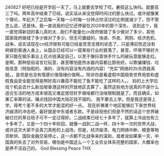 240827
好吧已经是开学前一天了，马上就要去学校了哎。暑假这么快吗。就要高三了吗。两年高中结束了已经。说实话从来没觉得时间过的那么快过。或许就像某个理论，年纪大了之后每一天每一小时每一分钟占你活过的比例就减少了。但不管怎么说，还是快。我一直说我的记忆还停留在2020年的那个深冬。
说到这个，我一直觉得新冠的事儿真的太…我们不能量化cn政府做错了多少做对了多少，其他国家政府做错了多少做对了多少。但无可置疑的，快递、外卖、网购、经济危机、战争。说实话现在cn经济很有可能已经是苦苦支撑的状态了，只是滞后性还没有转嫁到普通人身上，从国企已经可以一窥某些行业的衰落了，甚至，环境不够好大家只能在娱乐事业上花点钱满足自己，以至于像抖音快手什么的破玩意能够走红。是啊，那种低俗谣言烂玩意，甚至哪怕是热水器内容都比那些好。以欺骗赚钱、垃圾信息（特指假的、演的、没有内容没有内涵的内容）“充实”网络的2b东西我真就。。是但是也没有情感价值情绪价值啊。。除非你是看虚假中国局势世界局势和虚假食品安全能觉得是啊好高兴番茄不能吃了鱼不能吃了这样的人。。
妈的上大学后找个机会去什么新加坡香港这样的开放地区去算了，虽然这些地方说真的不是什么适合生活的地方成本很高又难定居但好歹做啥都行没啥限制就是了。而且确实，如果汇率算的话，赚点钱回中国大陆花钱不错的。
我不要去上学。但是我还是得上学。得考个差不多的大学才能混的好一点。
现在祈祷某个地区能够扛下来世界经济崩溃的冲击吧，最好就是中东或者东欧。不是歧视他们但是不然的话这个世界破破烂烂的草台班子可不一定过得好。二战结束已经七十多年了，就算上冷战也有三十多年了。又是一个四十年轮回，就像一战到二战一样，四十年一次的世界大战，或许这次大家不会真刀真枪的上战场，但是，经济崩溃、电力网络中断、粮食等物资断供、国际金融交易停止，这一点都不比战争来的温和，或者说如果某一天，中国真的失去了对外贸易，哪怕是中国这么一个工业农业体系完整的国家，大概率也是养不活自己的。
God Blessing
Peace THX